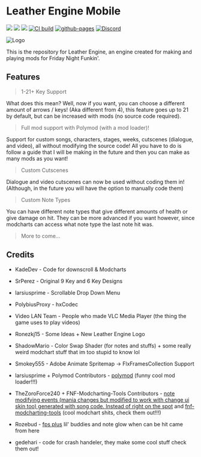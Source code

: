 # Leather Engine Mobile

![](https://img.shields.io/github/repo-size/MobilePorting/LeatherEngine-LTS-Mobile) ![](https://badgen.net/github/open-issues/MobilePorting/LeatherEngine-LTS-Mobile) ![](https://badgen.net/badge/license/GPL-3.0/green)
[![CI build](https://github.com/MobilePorting/LeatherEngine-LTS-Mobile/actions/workflows/workflow.yml/badge.svg)](https://github.com/MobilePorting/LeatherEngine-LTS-Mobile/actions/workflows/workflow.yml)
[![github-pages](https://github.com/MobilePorting/LeatherEngine-LTS-Mobile/actions/workflows/pages.yml/badge.svg)](https://github.com/MobilePorting/LeatherEngine-LTS-Mobile/actions/workflows/pages.yml)
[![Discord](https://img.shields.io/discord/1142524994258215053.svg?logo=discord)](https://discord.gg/fnuhPNqzdZ)

![Logo](art/Logo.png)

This is the repository for Leather Engine, an engine created for making and playing mods for Friday Night Funkin'.

## Features

> 1-21+ Key Support

What does this mean? Well, now if you want, you can choose a different amount of arrows / keys! (Aka different from 4), this feature goes up to 21 by default, but can be increased with mods (no source code required).

> Full mod support with Polymod (with a mod loader)!

Support for custom songs, characters, stages, weeks, cutscenes (dialogue, and video), all without modifying the source code! All you have to do is follow a guide that I will be making in the future and then you can make as many mods as you want!

> Custom Cutscenes

Dialogue and video cutscenes can now be used without coding them in! (Although, in the future you will have the option to manually code them)

> Custom Note Types

You can have different note types that give different amounts of health or give damage on hit. They can be more advanced if you want however, since modcharts can access what note type the last note hit was.

> More to come...

## Credits

- KadeDev - Code for downscroll & Modcharts

- SrPerez - Original 9 Key and 6 Key Designs

- larsiusprime - Scrollable Drop Down Menu

- PolybiusProxy - hxCodec

- Video LAN Team - People who made VLC Media Player (the thing the game uses to play videos)

- Ronezkj15 - Some Ideas + New Leather Engine Logo

- ShadowMario - Color Swap Shader (for notes and stuffs) + some really weird modchart stuff that im too stupid to know lol

- Smokey555 - Adobe Animate Spritemap -> FlxFramesCollection Support

- larsiusprime + Polymod Contributors - [polymod](https://github.com/larsiusprime/polymod) (funny cool mod loader!!!)

- TheZoroForce240 + FNF-Modcharting-Tools Contributors - [note modifying events (mania changes but modified to work with change ui skin too) generated with song code. Instead of right on the spot](https://github.com/TheZoroForce240/LeatherEngine/blob/main/source/states/PlayState.hx#L1432) and [fnf-modcharting-tools](https://github.com/TheZoroForce240/FNF-Modcharting-Tools) (cool modchart shits, check them out!!!)

- Rozebud - [fps plus](https://github.com/ThatRozebudDude/FPS-Plus-Public) lil' buddies and note glow when can be hit came from here

- gedehari - code for crash handeler, they make some cool stuff check them out!
